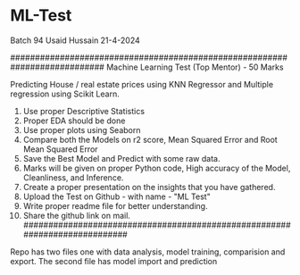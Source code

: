 # ML-Test

Batch 94
Usaid Hussain
21-4-2024

###########################################################################
              Machine Learning Test (Top Mentor) - 50 Marks

Predicting House / real estate prices 
using KNN Regressor and Multiple regression using Scikit Learn.

1. Use proper Descriptive Statistics
2. Proper EDA should be done
3. Use proper plots using Seaborn 
4. Compare both the Models on r2 score, Mean Squared Error and 
   Root Mean Squared Error
5. Save the Best Model and Predict with some raw data.
6. Marks will be given on proper Python code, High accuracy of the Model,
Cleanliness, and Inference.
7. Create a proper presentation on the insights that you have gathered.
8. Upload the Test on Github  - with name  - "ML Test"
9. Write proper readme file for better understanding.
10. Share the github link on mail.
###########################################################################

Repo has two files one with data analysis, model training, comparision and export. The second file has model import and prediction
